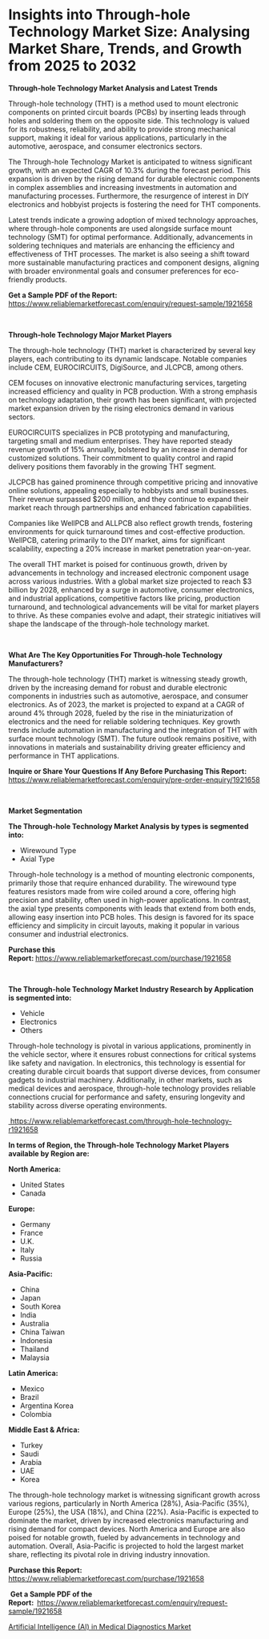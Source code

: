 <p><h1>Insights into Through-hole Technology Market Size: Analysing Market Share, Trends, and Growth from 2025 to 2032</h1></p><p><strong>Through-hole Technology Market Analysis and Latest Trends</strong></p>
<p><p>Through-hole technology (THT) is a method used to mount electronic components on printed circuit boards (PCBs) by inserting leads through holes and soldering them on the opposite side. This technology is valued for its robustness, reliability, and ability to provide strong mechanical support, making it ideal for various applications, particularly in the automotive, aerospace, and consumer electronics sectors.</p><p>The Through-hole Technology Market is anticipated to witness significant growth, with an expected CAGR of 10.3% during the forecast period. This expansion is driven by the rising demand for durable electronic components in complex assemblies and increasing investments in automation and manufacturing processes. Furthermore, the resurgence of interest in DIY electronics and hobbyist projects is fostering the need for THT components.</p><p>Latest trends indicate a growing adoption of mixed technology approaches, where through-hole components are used alongside surface mount technology (SMT) for optimal performance. Additionally, advancements in soldering techniques and materials are enhancing the efficiency and effectiveness of THT processes. The market is also seeing a shift toward more sustainable manufacturing practices and component designs, aligning with broader environmental goals and consumer preferences for eco-friendly products.</p></p>
<p><strong>Get a Sample PDF of the Report:&nbsp;</strong> <a href="https://www.reliablemarketforecast.com/enquiry/request-sample/1921658?utm_campaign=2750&utm_medium=2&utm_source=Github&utm_content=ia&utm_term=11032025&utm_id=through-hole-technology">https://www.reliablemarketforecast.com/enquiry/request-sample/1921658</a></p>
<p>&nbsp;</p>
<p><strong>Through-hole Technology Major Market Players</strong></p>
<p><p>The through-hole technology (THT) market is characterized by several key players, each contributing to its dynamic landscape. Notable companies include CEM, EUROCIRCUITS, DigiSource, and JLCPCB, among others. </p><p>CEM focuses on innovative electronic manufacturing services, targeting increased efficiency and quality in PCB production. With a strong emphasis on technology adaptation, their growth has been significant, with projected market expansion driven by the rising electronics demand in various sectors.</p><p>EUROCIRCUITS specializes in PCB prototyping and manufacturing, targeting small and medium enterprises. They have reported steady revenue growth of 15% annually, bolstered by an increase in demand for customized solutions. Their commitment to quality control and rapid delivery positions them favorably in the growing THT segment.</p><p>JLCPCB has gained prominence through competitive pricing and innovative online solutions, appealing especially to hobbyists and small businesses. Their revenue surpassed $200 million, and they continue to expand their market reach through partnerships and enhanced fabrication capabilities.</p><p>Companies like WellPCB and ALLPCB also reflect growth trends, fostering environments for quick turnaround times and cost-effective production. WellPCB, catering primarily to the DIY market, aims for significant scalability, expecting a 20% increase in market penetration year-on-year.</p><p>The overall THT market is poised for continuous growth, driven by advancements in technology and increased electronic component usage across various industries. With a global market size projected to reach $3 billion by 2028, enhanced by a surge in automotive, consumer electronics, and industrial applications, competitive factors like pricing, production turnaround, and technological advancements will be vital for market players to thrive. As these companies evolve and adapt, their strategic initiatives will shape the landscape of the through-hole technology market.</p></p>
<p>&nbsp;</p>
<p><strong>What Are The Key Opportunities For Through-hole Technology Manufacturers?</strong></p>
<p><p>The through-hole technology (THT) market is witnessing steady growth, driven by the increasing demand for robust and durable electronic components in industries such as automotive, aerospace, and consumer electronics. As of 2023, the market is projected to expand at a CAGR of around 4% through 2028, fueled by the rise in the miniaturization of electronics and the need for reliable soldering techniques. Key growth trends include automation in manufacturing and the integration of THT with surface mount technology (SMT). The future outlook remains positive, with innovations in materials and sustainability driving greater efficiency and performance in THT applications.</p></p>
<p><strong>Inquire or Share Your Questions If Any Before Purchasing This Report:</strong> <a href="https://www.reliablemarketforecast.com/enquiry/pre-order-enquiry/1921658?utm_campaign=2750&utm_medium=2&utm_source=Github&utm_content=ia&utm_term=11032025&utm_id=through-hole-technology">https://www.reliablemarketforecast.com/enquiry/pre-order-enquiry/1921658</a></p>
<p>&nbsp;</p>
<p><strong>Market Segmentation</strong></p>
<p><strong>The Through-hole Technology Market Analysis by types is segmented into:</strong></p>
<p><ul><li>Wirewound Type</li><li>Axial Type</li></ul></p>
<p><p>Through-hole technology is a method of mounting electronic components, primarily those that require enhanced durability. The wirewound type features resistors made from wire coiled around a core, offering high precision and stability, often used in high-power applications. In contrast, the axial type presents components with leads that extend from both ends, allowing easy insertion into PCB holes. This design is favored for its space efficiency and simplicity in circuit layouts, making it popular in various consumer and industrial electronics.</p></p>
<p><strong>Purchase this Report:&nbsp;</strong><a href="https://www.reliablemarketforecast.com/purchase/1921658?utm_campaign=2750&utm_medium=2&utm_source=Github&utm_content=ia&utm_term=11032025&utm_id=through-hole-technology">https://www.reliablemarketforecast.com/purchase/1921658</a></p>
<p>&nbsp;</p>
<p><strong>The Through-hole Technology Market Industry Research by Application is segmented into:</strong></p>
<p><ul><li>Vehicle</li><li>Electronics</li><li>Others</li></ul></p>
<p><p>Through-hole technology is pivotal in various applications, prominently in the vehicle sector, where it ensures robust connections for critical systems like safety and navigation. In electronics, this technology is essential for creating durable circuit boards that support diverse devices, from consumer gadgets to industrial machinery. Additionally, in other markets, such as medical devices and aerospace, through-hole technology provides reliable connections crucial for performance and safety, ensuring longevity and stability across diverse operating environments.</p></p>
<p><a href="https://www.reliablemarketforecast.com/through-hole-technology-r1921658?utm_campaign=2750&utm_medium=2&utm_source=Github&utm_content=ia&utm_term=11032025&utm_id=through-hole-technology">&nbsp;https://www.reliablemarketforecast.com/through-hole-technology-r1921658</a></p>
<p><strong>In terms of Region, the Through-hole Technology Market Players available by Region are:</strong></p>
<p>
    <p> <strong> North America: </strong>
        <ul>
            <li>United States</li>
            <li>Canada</li>
        </ul>
        </p> 
    <p> <strong> Europe: </strong>
        <ul>
            <li>Germany</li>
            <li>France</li>
            <li>U.K.</li>
            <li>Italy</li>
            <li>Russia</li>
        </ul>
        </p> 
    <p> <strong> Asia-Pacific: </strong>
        <ul>
            <li>China</li>
            <li>Japan</li>
            <li>South Korea</li>
            <li>India</li>
            <li>Australia</li>
            <li>China Taiwan</li>
            <li>Indonesia</li>
            <li>Thailand</li>
            <li>Malaysia</li>
        </ul>
        </p> 
    <p> <strong> Latin America: </strong>
        <ul>
            <li>Mexico</li>
            <li>Brazil</li>
            <li>Argentina Korea</li>
            <li>Colombia</li>
        </ul>
        </p> 
    <p> <strong> Middle East & Africa: </strong>
        <ul>
            <li>Turkey</li>
            <li>Saudi</li>
            <li>Arabia</li>
            <li>UAE</li>
            <li>Korea</li>
        </ul>
    </p>
    </p>
<p><p>The through-hole technology market is witnessing significant growth across various regions, particularly in North America (28%), Asia-Pacific (35%), Europe (25%), the USA (18%), and China (22%). Asia-Pacific is expected to dominate the market, driven by increased electronics manufacturing and rising demand for compact devices. North America and Europe are also poised for notable growth, fueled by advancements in technology and automation. Overall, Asia-Pacific is projected to hold the largest market share, reflecting its pivotal role in driving industry innovation.</p></p>
<p><strong>Purchase this Report: </strong><a href="https://www.reliablemarketforecast.com/purchase/1921658?utm_campaign=2750&utm_medium=2&utm_source=Github&utm_content=ia&utm_term=11032025&utm_id=through-hole-technology">https://www.reliablemarketforecast.com/purchase/1921658</a></p>
<p>&nbsp;<strong>Get a Sample PDF of the Report:&nbsp;&nbsp;</strong><a href="https://www.reliablemarketforecast.com/enquiry/request-sample/1921658?utm_campaign=2750&utm_medium=2&utm_source=Github&utm_content=ia&utm_term=11032025&utm_id=through-hole-technology">https://www.reliablemarketforecast.com/enquiry/request-sample/1921658</a></p>
<p><strong></strong></p>
<p><p><a href="https://github.com/lalkobrinarb/Market-Research-Report-List-1/blob/main/artificial-intelligence-ai-in-medical-diagnostics-market.md?utm_campaign=2750&utm_medium=2&utm_source=Github&utm_content=ia&utm_term=11032025&utm_id=through-hole-technology">Artificial Intelligence (AI) in Medical Diagnostics Market</a></p></p>
